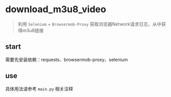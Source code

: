 # download_m3u8_video

> 利用 `Selenium` + `Browsermob-Proxy` 获取浏览器Network请求日志，从中获得m3u8链接

## start
需要先安装依赖：requests、browsermob-proxy、selenium

## use
具体用法请参考 `main.py` 相关注释
